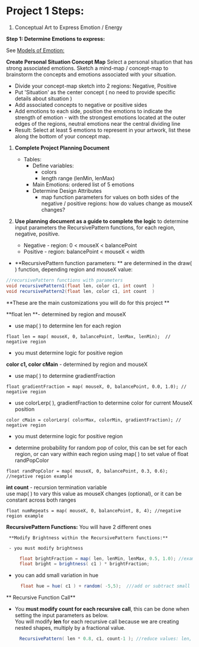 # Project 1 Steps:

1. Conceptual Art to Express Emotion / Energy 
   
**Step 1: Determine Emotions to express:**

See [Models of Emotion: ](/modeling-emotions.md)

**Create Personal Situation Concept Map**
Select a personal situation that has strong associated emotions.  Sketch a mind-map / concept-map to brainstorm the concepts and emotions associated with your situation.

* Divide your concept-map sketch into 2 regions:  Negative, Positive
* Put 'Situation' as the center concept \( no need to provide specific details about situation \)
* Add associated concepts to negative or positive sides
* Add emotions to each side, position the emotions to indicate the strength of emotion - with the strongest emotions located at the outer edges of the regions, neutral emotions near the central dividing line 
* Result:  Select at least 5 emotions to represent in your artwork, list these along the bottom of your concept map. 

1. **Complete Project Planning Document**

   * Tables:
     * Define variables: 
       * colors 
       * length range \(lenMin, lenMax\)
     * Main Emotions: ordered list of 5 emotions
     * Determine Design Attributes
       * map function parameters for values on both sides of the negative / positive regions: how do values change as mouseX changes?

2. **Use planning document as a guide to complete the logic** to determine input parameters the RecursivePattern functions, for each region, negative, positive.

   * Negative - region:  0 &lt; mouseX &lt; balancePoint
   * Positive - region: balancePoint &lt; mouseX &lt; width

* **RecursivePattern function parameters:  ** are determined in the draw\( \) function, depending region and mouseX value: 

```java
//recursivePattern functions with parameters
void recursivePattern1(float len, color c1, int count  )
void recursivePattern2(float len, color c1, int count  )
```

**These are the main customizations you will do for this project **

**float len **- determined by region and mouseX

- use map\( \) to determine len for each region

`float len = map( mouseX, 0, balancePoint, lenMax, lenMin);  // negative region`

- you must determine logic for positive region



**color c1, color cMain** - determined by region and mouseX

  - use map\( \) to determine gradientFraction

`float gradientFraction = map( mouseX, 0, balancePoint, 0.0, 1.0); // negative region`
  * use colorLerp\( \), gradientFraction to determine color for current MouseX position

`color cMain = colorLerp( colorMax, colorMin, gradientFraction); // negative region`
  * you must determine logic for positive region

  * determine probability for random pop of color, this can be set for each region, or can vary within each region using map\( \) to set value of float randPopColor

  `float randPopColor = map( mouseX, 0, balancePoint, 0.3, 0.6); //negative region example`

**int count** - recursion termination variable   
    use map\( \) to vary this value as mouseX changes \(optional\), or it can be constant across both ranges

`float numRepeats = map( mouseX, 0, balancePoint, 8, 4); //negative region example`

**RecursivePattern Functions:** You will have 2 different ones

```
 **Modify Brightness within the RecursivePattern functions:**

 - you must modify brightness   
```

```java
     float brightFraction = map( len, lenMin, lenMax, 0.5, 1.0); //example
     float bright = brightness( c1 ) * brightFraction;
```

* you can add small variation in hue

  ```java
    float hue = hue( c1 ) + random( -5,5);  ///add or subtract small amount to get analogous colors
  ```

** Recursive Function Call**  
   - You **must modify count for each recursive call**, this can be done when setting the input parameters as below.  
   You will modify **len** for each recursive call because we are creating nested shapes, multiply by a fractional value.

```java
     RecursivePattern( len * 0.8, c1, count-1 ); //reduce values: len, count
```



